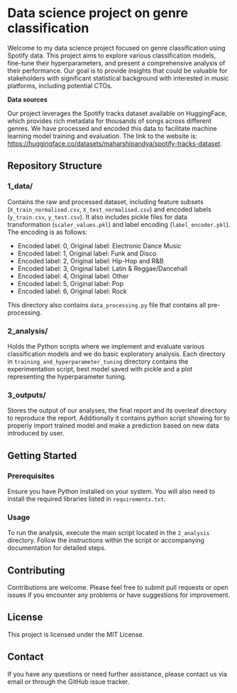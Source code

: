 # Data science project on genre classification

Welcome to my data science project focused on genre classification using Spotify data.
This project aims to explore various classification models, fine-tune their hyperparameters, and present a comprehensive 
analysis of their performance. Our goal is to provide insights that could be valuable for stakeholders with significant statistical background with interested in music 
platforms, including potential CTOs.

**Data sources**

Our project leverages the Spotify tracks dataset available on HuggingFace, which provides rich metadata for thousands of songs across different genres. 
We have processed and encoded this data to facilitate machine learning model training and evaluation.  The link to the website is: 
https://huggingface.co/datasets/maharshipandya/spotify-tracks-dataset.

## Repository Structure

### 1_data/

Contains the raw and processed dataset, including feature subsets (`X_train_normalised.csv`, `X_test_normalised.csv`) and encoded labels (`y_train.csv`, `y_test.csv`).
It also includes pickle files for data transformation (`scaler_values.pkl`) and label encoding (`label_encoder.pkl`). The encoding is as follows:

- Encoded label: 0, Original label: Electronic Dance Music
- Encoded label: 1, Original label: Funk and Disco
- Encoded label: 2, Original label: Hip-Hop and R&B
- Encoded label: 3, Original label: Latin & Reggae/Dancehall
- Encoded label: 4, Original label: Other
- Encoded label: 5, Original label: Pop
- Encoded label: 6, Original label: Rock

This directory also contains `data_processing.py` file that contains all pre-processing.

### 2_analysis/

 Holds the Python scripts where we implement and evaluate various classification models and we do basic exploratory analysis.
 Each directory in `training_and_hyperparameter_tuning` directory contains the experimentation script, best model saved 
 with pickle and a plot representing the hyperparameter tuning.

### 3_outputs/

 Stores the output of our analyses, the final report and its overleaf directory to reproduce the report. Additionally it contains
python script showing for to properly import trained model and make a prediction based on new data introduced by user.

## Getting Started

### Prerequisites

Ensure you have Python installed on your system. You will also need to install the required libraries listed in `requirements.txt`.

### Usage

To run the analysis, execute the main script located in the `2_analysis` directory. Follow the instructions within the script or accompanying documentation for detailed steps.

## Contributing

Contributions are welcome. Please feel free to submit pull requests or open issues if you encounter any problems or have suggestions for improvement.

## License

This project is licensed under the MIT License.

## Contact

If you have any questions or need further assistance, please contact us via email or through the GitHub issue tracker.


